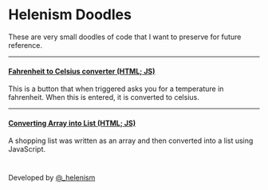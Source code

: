 # Helenism Doodles
These are very small doodles of code that I want to preserve for future reference.
<hr>

#### [Fahrenheit to Celsius converter (HTML; JS)](https://github.com/helenism/helenism-doodles/blob/master/fahrenheit-to-celsius.html)
This is a button that when triggered asks you for a temperature in fahrenheit. When this is entered, it is converted to celsius.
<hr>

#### [Converting Array into List (HTML; JS)](https://github.com/helenism/helenism-doodles/blob/master/array-project.html)
A shopping list was written as an array and then converted into a list using JavaScript.
#
Developed by [@_helenism](https://twitter.com/_helenism)
